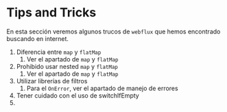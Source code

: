 # Tips and Tricks

En esta sección veremos algunos trucos de `webflux` que hemos encontrado buscando en internet. 

1. Diferencia entre `map` y `flatMap`
    1. Ver el apartado de `map` y `flatMap`
2. Prohibido usar nested `map` y `flatMap`
    1. Ver el apartado de `map` y `flatMap`
3. Utilizar librerías de filtros
    1. Para el `OnError`, ver el apartado de manejo de errores
4. Tener cuidado con el uso de switchIfEmpty
5.